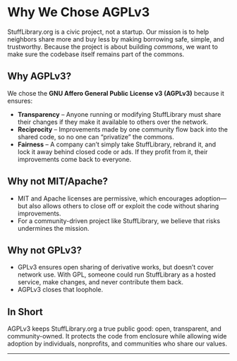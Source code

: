 # Why We Chose AGPLv3

StuffLibrary.org is a civic project, not a startup. Our mission is to help neighbors share more and buy less by making borrowing safe, simple, and trustworthy. Because the project is about building *commons*, we want to make sure the codebase itself remains part of the commons.

## Why AGPLv3?
We chose the **GNU Affero General Public License v3 (AGPLv3)** because it ensures:
- **Transparency** – Anyone running or modifying StuffLibrary must share their changes if they make it available to others over the network.
- **Reciprocity** – Improvements made by one community flow back into the shared code, so no one can “privatize” the commons.
- **Fairness** – A company can’t simply take StuffLibrary, rebrand it, and lock it away behind closed code or ads. If they profit from it, their improvements come back to everyone.

## Why not MIT/Apache?
- MIT and Apache licenses are permissive, which encourages adoption—but also allows others to close off or exploit the code without sharing improvements.
- For a community-driven project like StuffLibrary, we believe that risks undermines the mission.

## Why not GPLv3?
- GPLv3 ensures open sharing of derivative works, but doesn’t cover network use. With GPL, someone could run StuffLibrary as a hosted service, make changes, and never contribute them back.  
- AGPLv3 closes that loophole.

## In Short
AGPLv3 keeps StuffLibrary.org a true public good: open, transparent, and community-owned. It protects the code from enclosure while allowing wide adoption by individuals, nonprofits, and communities who share our values.

---

